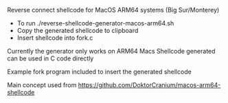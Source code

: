 Reverse connect shellcode for MacOS ARM64 systems (Big Sur/Monterey) 

- To run  ./reverse-shellcode-generator-macos-arm64.sh 
- Copy the generated shellcode to clipboard 
- Insert shellcode into fork.c 

Currently the generator only works on ARM64 Macs 
Shellcode generated can be used in C code directly 

Example fork program included to insert the generated shellcode 

Main concept used from https://github.com/DoktorCranium/macos-arm64-shellcode 
